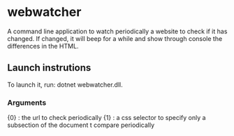 # webwatcher
A command line application to watch periodically a website to check if it has changed. If changed, it will beep for a while and show through console the differences in the HTML.

## Launch instrutions
To launch it, run:
dotnet webwatcher.dll.

### Arguments
{0} : the url to check periodically
{1} : a css selector to specify only a subsection of the document t compare periodically
